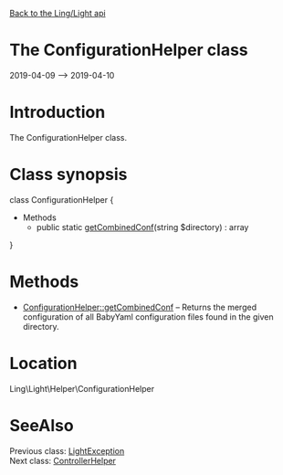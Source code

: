 [Back to the Ling/Light api](https://github.com/lingtalfi/Light/blob/master/doc/api/Ling/Light.md)



The ConfigurationHelper class
================
2019-04-09 --> 2019-04-10






Introduction
============

The ConfigurationHelper class.



Class synopsis
==============


class <span class="pl-k">ConfigurationHelper</span>  {

- Methods
    - public static [getCombinedConf](https://github.com/lingtalfi/Light/blob/master/doc/api/Ling/Light/Helper/ConfigurationHelper/getCombinedConf.md)(string $directory) : array

}






Methods
==============

- [ConfigurationHelper::getCombinedConf](https://github.com/lingtalfi/Light/blob/master/doc/api/Ling/Light/Helper/ConfigurationHelper/getCombinedConf.md) &ndash; Returns the merged configuration of all BabyYaml configuration files found in the given directory.





Location
=============
Ling\Light\Helper\ConfigurationHelper


SeeAlso
==============
Previous class: [LightException](https://github.com/lingtalfi/Light/blob/master/doc/api/Ling/Light/Exception/LightException.md)<br>Next class: [ControllerHelper](https://github.com/lingtalfi/Light/blob/master/doc/api/Ling/Light/Helper/ControllerHelper.md)<br>
